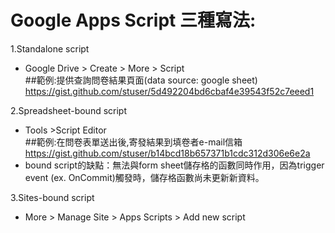 # Google Apps Script 三種寫法:

1.Standalone script
- Google Drive > Create > More > Script <br/>
##範例:提供查詢問卷結果頁面(data source: google sheet)
https://gist.github.com/stuser/5d492204bd6cbaf4e39543f52c7eeed1

2.Spreadsheet-bound script
- Tools >Script Editor <br/>
##範例:在問卷表單送出後,寄發結果到填卷者e-mail信箱
https://gist.github.com/stuser/b14bcd18b657371b1cdc312d306e6e2a
- bound script的缺點：無法與form sheet儲存格的函數同時作用，因為trigger event (ex. OnCommit)觸發時，儲存格函數尚未更新新資料。

3.Sites-bound script
- More > Manage Site > Apps Scripts > Add new script <br/>
